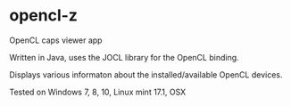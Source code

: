 # opencl-z
OpenCL caps viewer app

Written in Java, uses the JOCL library for the OpenCL binding.

Displays various informaton about the installed/available OpenCL devices.

Tested on Windows 7, 8, 10, Linux mint 17.1, OSX
